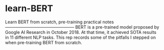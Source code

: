 # learn-BERT
Learn BERT from scratch, pre-training practical notes
————————————————
BERT is a pre-trained model proposed by Google AI Research in October 2018. At that time, it achieved SOTA results in 11 different NLP tasks.
This rep records some of the pitfalls I stepped on when pre-training BERT from scratch.
